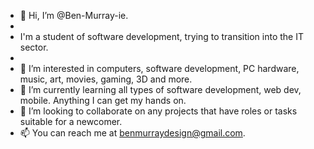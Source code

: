 - 👋 Hi, I’m @Ben-Murray-ie.
-
- I'm a student of software development, trying to transition into the IT sector.
-
- 👀 I’m interested in computers, software development, PC hardware, music, art, movies, gaming, 3D and more.
- 🌱 I’m currently learning all types of software development, web dev, mobile. Anything I can get my hands on.
- 💞️ I’m looking to collaborate on any projects that have roles or tasks suitable for a newcomer. 
- 📫 You can reach me at benmurraydesign@gmail.com.

<!---
Ben-Murray-ie/Ben-Murray-ie is a ✨ special ✨ repository because its `README.md` (this file) appears on your GitHub profile.
You can click the Preview link to take a look at your changes.
--->
